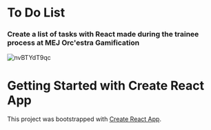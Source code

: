 #  To Do List

### Create a list of tasks with React made during the trainee process at MEJ Orc'estra Gamification





![nvBTYdT9qc](https://user-images.githubusercontent.com/72047955/142780528-62cdbabf-70be-4ad6-93db-04f6f826f17f.gif)











# Getting Started with Create React App

This project was bootstrapped with [Create React App](https://github.com/facebook/create-react-app).
